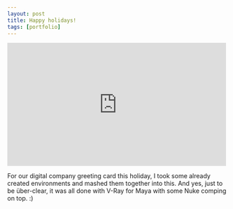 ```yaml
---
layout: post
title: Happy holidays!
tags: [portfolio]
---
```


<p>
<iframe src="https://player.vimeo.com/video/56115398" width="500" height="281" frameborder="0" webkitallowfullscreen mozallowfullscreen allowfullscreen></iframe>
</p>

For our digital company greeting card this holiday, I took some already created environments and mashed them together into this. And yes, just to be über-clear, it was all done with V-Ray for Maya with some Nuke comping on top. :)
